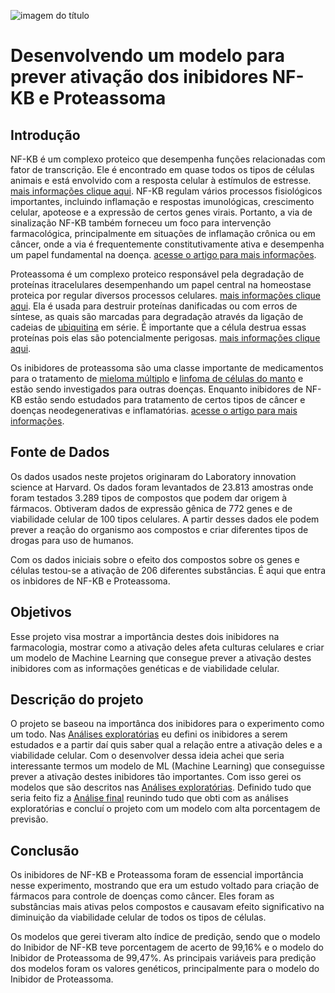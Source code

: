 ![imagem do título](https://www.wreducacional.com.br/img_cursos/prod/img_1230x644/saude/farmacologia.jpg)

# Desenvolvendo um modelo para prever ativação dos inibidores NF-KB e Proteassoma

## Introdução

NF-KB é um complexo proteico que desempenha funções relacionadas com fator de transcrição. Ele é encontrado em quase todos os tipos de células animais e está envolvido com a resposta celular à estímulos de estresse. [mais informações clique aqui](https://pt.wikipedia.org/wiki/NF-%CE%BAB). NF-KB regulam vários processos fisiológicos importantes, incluindo inflamação e respostas imunológicas, crescimento celular, apoteose e a expressão de certos genes virais. Portanto, a via de sinalização NF-KB também forneceu um foco para intervenção farmacológica, principalmente em situações de inflamação crônica ou em câncer, onde a via é frequentemente constitutivamente ativa e desempenha um papel fundamental na doença. [acesse o artigo para mais informações](https://www.nature.com/articles/1209982.pdf).

Proteassoma é um complexo proteico responsável pela degradação de proteínas itracelulares desempenhando um papel central na homeostase proteica por regular diversos processos celulares. [mais informações clique aqui](http://redoxoma.iq.usp.br/paginas_view.php?idPagina=935#.YJfsJSZv81I). Ela é usada para destruir proteínas danificadas ou com erros de síntese, as quais são marcadas para degradação através da ligação de cadeias de [ubiquitina](https://pt.wikipedia.org/wiki/Ubiquitina) em série. É importante que a célula destrua essas proteínas pois elas são potencialmente perigosas. [mais informações clique aqui](https://pt.wikipedia.org/wiki/Proteassoma).

Os inibidores de proteassoma são uma classe importante de medicamentos para o tratamento de [mieloma múltiplo](https://www.abrale.org.br/doencas/mieloma-multiplo/o-que-e/) e [linfoma de células do manto](https://www.abrale.org.br/doencas/linfomas/lnh/subtipos/linfoma-do-manto/o-que-e/) e estão sendo investigados para outras doenças. Enquanto inibidores de NF-KB estão sendo estudados para tratamento de certos tipos de câncer e doenças neodegenerativas e inflamatórias. [acesse o artigo para mais informações](https://www.nature.com/articles/1209982.pdf).

## Fonte de Dados

Os dados usados neste projetos originaram do Laboratory innovation science at Harvard. Os dados foram levantados de 23.813 amostras onde foram testados 3.289 tipos de compostos que podem dar origem à fármacos. Obtiveram dados de expressão gênica de 772 genes e de viabilidade celular de 100 tipos celulares. A partir desses dados ele podem prever a reação do organismo aos compostos e criar diferentes tipos de drogas para uso de humanos.

Com os dados iniciais sobre o efeito dos compostos sobre os genes e células testou-se a ativação de 206 diferentes substâncias. É aqui que entra os inbidores de NF-KB e Proteassoma.

## Objetivos

Esse projeto visa mostrar a importância destes dois inibidores na farmacologia, mostrar como a ativação deles afeta culturas celulares e criar um modelo de Machine Learning que consegue prever a ativação destes inibidores com as informações genéticas e de viabilidade celular.

## Descrição do projeto

O projeto se baseou na importânca dos inibidores para o experimento como um todo. Nas [Análises exploratórias](https://github.com/luancsoliver/imersao-dados-desafio-final/blob/main/Notebooks/Analise_exploratoria.ipynb) eu defini os inibidores a serem estudados e a partir daí quis saber qual a relação entre a ativação deles e a viabilidade celular. Com o desenvolver dessa ideia achei que seria interessante termos um modelo de ML (Machine Learning) que conseguisse prever a ativação destes inibidores tão importantes. Com isso gerei os modelos que são descritos nas [Análises exploratórias](https://github.com/luancsoliver/imersao-dados-desafio-final/blob/main/Notebooks/Analise_exploratoria.ipynb).
Definido tudo que seria feito fiz a [Análise final](https://github.com/luancsoliver/imersao-dados-desafio-final/blob/main/Notebooks/Analise_final.ipynb) reunindo tudo que obti com as análises exploratórias e concluí o projeto com um modelo com alta porcentagem de previsão.

## Conclusão

Os inibidores de NF-KB e Proteassoma foram de essencial importância nesse experimento, mostrando que era um estudo voltado para criação de fármacos para controle de doenças como câncer. Eles foram as substâncias mais ativas pelos compostos e causavam efeito significativo na diminuição da viabilidade celular de todos os tipos de células.

Os modelos que gerei tiveram alto índice de predição, sendo que o modelo do Inibidor de NF-KB teve porcentagem de acerto de 99,16% e o modelo do Inibidor de Proteassoma de 99,47%. As principais variáveis para predição dos modelos foram os valores genéticos, principalmente para o modelo do Inibidor de Proteassoma.
